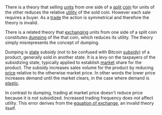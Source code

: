 There is a theory that selling [units](Glossary#unit) from one side of a [split](Glossary#split) [coin](Glossary#coin) for units of the other reduces the relative [utility](Glossary#utility) of the sold coin. However each sale requires a buyer. As a [trade](Glossary#trade) the action is symmetrical and therefore the theory is invalid. 

There is a related theory that [exchanging](Glossary#exchange) units from one side of a split coin constitutes [dumping](https://en.m.wikipedia.org/wiki/Dumping_(pricing_policy)) of the that coin, which reduces its utility. The theory simply misrepresents the concept of dumping.

Dumping is [state](Glossary#state) subsidy (not to be confused with Bitcoin [subsidy](Glossary#subsidy)) of a product, generally sold in another state. It is a levy on the taxpayers of the subsidizing state, typically applied to establish [market](Glossary#market) share for the product. The subsidy increases sales volume for the product by reducing [price](Glossary#price) relative to the otherwise market price. In other words the lower price increases demand until the market clears, in the case where demand is [elastic](https://en.m.wikipedia.org/wiki/Price_elasticity_of_demand).

In contrast to dumping, trading at market price doesn't reduce price because it is not subsidized. Increased trading frequency does not affect utility. This error derives from the [equation of exchange](https://mises.org/library/man-economy-and-state-power-and-market/html/p/1107), an invalid theory itself.